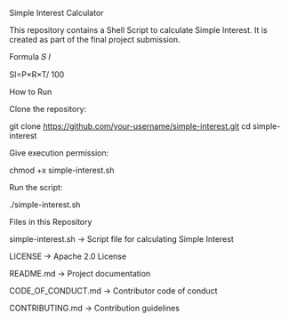 Simple Interest Calculator

This repository contains a Shell Script to calculate Simple Interest.
It is created as part of the final project submission.

Formula
𝑆
𝐼

SI=P×R×T/
100
	​

How to Run

Clone the repository:

git clone https://github.com/your-username/simple-interest.git
cd simple-interest


Give execution permission:

chmod +x simple-interest.sh


Run the script:

./simple-interest.sh

Files in this Repository

simple-interest.sh → Script file for calculating Simple Interest

LICENSE → Apache 2.0 License

README.md → Project documentation

CODE_OF_CONDUCT.md → Contributor code of conduct

CONTRIBUTING.md → Contribution guidelines
